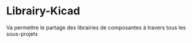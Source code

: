 # Librairy-Kicad
Va permettre le partage des librairies de composantes à travers tous les sous-projets
